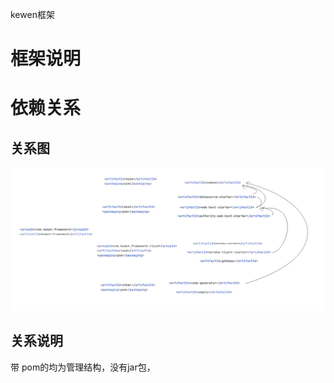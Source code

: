 
kewen框架

# 框架说明

# 依赖关系

## 关系图

![avatar](docs/项目Maven依赖关系.png)

## 关系说明

带  <packaging>pom</packaging>的均为管理结构，没有jar包，

# 